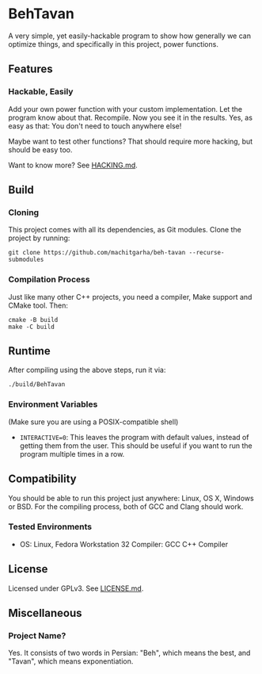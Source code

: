 # BehTavan

A very simple, yet easily-hackable program to show how generally we can optimize things, and specifically in this project, power functions.

## Features

### Hackable, Easily

Add your own power function with your custom implementation. Let the program know about that. Recompile. Now you see it in the results. Yes, as easy as that: You don't need to touch anywhere else!

Maybe want to test other functions? That should require more hacking, but should be easy too.

Want to know more? See [HACKING.md](./docs/HACKING.md).

## Build

### Cloning

This project comes with all its dependencies, as Git modules. Clone the project by running:

```
git clone https://github.com/machitgarha/beh-tavan --recurse-submodules
```

### Compilation Process

Just like many other C++ projects, you need a compiler, Make support and CMake tool. Then:

```
cmake -B build
make -C build
```

## Runtime

After compiling using the above steps, run it via:

```
./build/BehTavan
```

### Environment Variables

(Make sure you are using a POSIX-compatible shell)

-   `INTERACTIVE=0`: This leaves the program with default values, instead of getting them from the user. This should be useful if you want to run the program multiple times in a row.

## Compatibility

You should be able to run this project just anywhere: Linux, OS X, Windows or BSD. For the compiling process, both of GCC and Clang should work.

### Tested Environments

-   OS: Linux, Fedora Workstation 32
    Compiler: GCC C++ Compiler

## License

Licensed under GPLv3. See [LICENSE.md](./LICENSE.md).

## Miscellaneous

### Project Name?

Yes. It consists of two words in Persian: "Beh", which means the best, and "Tavan", which means exponentiation.

